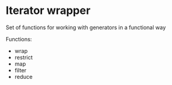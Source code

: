# Iterator wrapper

Set of functions for working with generators in a functional way

Functions:
* wrap
* restrict
* map
* filter
* reduce